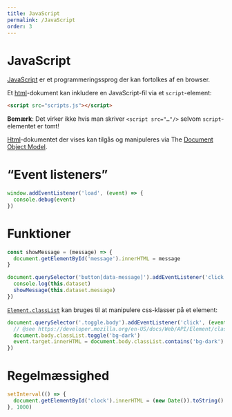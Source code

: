 ```yaml
---
title: JavaScript
permalink: /JavaScript
order: 3
---
```


# JavaScript

[JavaScript](https://en.wikipedia.org/wiki/JavaScript) er et programmeringssprog
der kan fortolkes af en browser.

Et [html](HTML)-dokument kan inkludere en JavaScript-fil via et `script`-element:

```html
<script src="scripts.js"></script>
```

**Bemærk**: Det virker ikke hvis man skriver `<script src="…"/>` selvom `script`-elementet
er tomt!

[Html](HTML)-dokumentet der vises kan tilgås og manipuleres via The [Document Object
Model](https://en.wikipedia.org/wiki/Document_Object_Model).

# “Event listeners”

<!-- text-snippet(src="examples/scripts.js" from='window.addEventListener' to="}") -->
```js
window.addEventListener('load', (event) => {
  console.debug(event)
})
```
<!-- end-text-snippet -->

# Funktioner

<!-- text-snippet(src="examples/scripts.js" from='showMessage' to="+8") -->
```js
const showMessage = (message) => {
  document.getElementById('message').innerHTML = message
}

document.querySelector('button[data-message]').addEventListener('click', function(event) {
  console.log(this.dataset)
  showMessage(this.dataset.message)
})
```
<!-- end-text-snippet -->

[`Element.classList`](https://developer.mozilla.org/en-US/docs/Web/API/Element/classList)
kan bruges til at manipulere css-klasser på et element:

<!-- text-snippet(src="examples/scripts.js" from='.toggle.body' to="})") -->
```js
document.querySelector('.toggle.body').addEventListener('click', (event) => {
  // @see https://developer.mozilla.org/en-US/docs/Web/API/Element/classList
  document.body.classList.toggle('bg-dark')
  event.target.innerHTML = document.body.classList.contains('bg-dark') ? 'Disable dark mode' : 'Enable dark mode'
})
```
<!-- end-text-snippet -->

# Regelmæssighed

<!-- text-snippet(src="examples/scripts.js" from='setInterval' to="+3") -->
```js
setInterval(() => {
  document.getElementById('clock').innerHTML = (new Date()).toString()
}, 1000)
```
<!-- end-text-snippet -->
